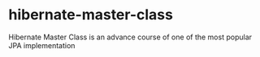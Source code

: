 hibernate-master-class
======================

Hibernate Master Class is an advance course of one of the most popular JPA implementation
